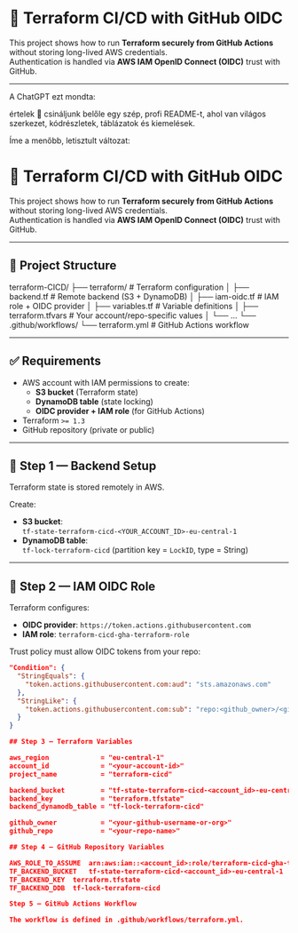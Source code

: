 # 🚀 Terraform CI/CD with GitHub OIDC

This project shows how to run **Terraform securely from GitHub Actions** without storing long-lived AWS credentials.  
Authentication is handled via **AWS IAM OpenID Connect (OIDC)** trust with GitHub.

---
A ChatGPT ezt mondta:

értelek 🙌 csináljunk belőle egy szép, profi README-t, ahol van világos szerkezet, kódrészletek, táblázatok és kiemelések.

Íme a menőbb, letisztult változat:

# 🚀 Terraform CI/CD with GitHub OIDC

This project shows how to run **Terraform securely from GitHub Actions** without storing long-lived AWS credentials.  
Authentication is handled via **AWS IAM OpenID Connect (OIDC)** trust with GitHub.

---

## 📂 Project Structure



terraform-CICD/
├── terraform/ # Terraform configuration
│ ├── backend.tf # Remote backend (S3 + DynamoDB)
│ ├── iam-oidc.tf # IAM role + OIDC provider
│ ├── variables.tf # Variable definitions
│ ├── terraform.tfvars # Your account/repo-specific values
│ └── ...
└── .github/workflows/
└── terraform.yml # GitHub Actions workflow


---

## ✅ Requirements

- AWS account with IAM permissions to create:
  - **S3 bucket** (Terraform state)
  - **DynamoDB table** (state locking)
  - **OIDC provider + IAM role** (for GitHub Actions)
- Terraform `>= 1.3`
- GitHub repository (private or public)

---

## 🔹 Step 1 — Backend Setup

Terraform state is stored remotely in AWS.

Create:
- **S3 bucket**:  
  `tf-state-terraform-cicd-<YOUR_ACCOUNT_ID>-eu-central-1`
- **DynamoDB table**:  
  `tf-lock-terraform-cicd` (partition key = `LockID`, type = String)

---

## 🔹 Step 2 — IAM OIDC Role

Terraform configures:
- **OIDC provider**: `https://token.actions.githubusercontent.com`
- **IAM role**: `terraform-cicd-gha-terraform-role`

Trust policy must allow OIDC tokens from your repo:

```json
"Condition": {
  "StringEquals": {
    "token.actions.githubusercontent.com:aud": "sts.amazonaws.com"
  },
  "StringLike": {
    "token.actions.githubusercontent.com:sub": "repo:<github_owner>/<github_repo>:*"
  }
}

## Step 3 — Terraform Variables

aws_region             = "eu-central-1"
account_id             = "<your-account-id>"
project_name           = "terraform-cicd"

backend_bucket         = "tf-state-terraform-cicd-<account_id>-eu-central-1"
backend_key            = "terraform.tfstate"
backend_dynamodb_table = "tf-lock-terraform-cicd"

github_owner           = "<your-github-username-or-org>"
github_repo            = "<your-repo-name>"

## Step 4 — GitHub Repository Variables

AWS_ROLE_TO_ASSUME	arn:aws:iam::<account_id>:role/terraform-cicd-gha-terraform-role
TF_BACKEND_BUCKET	tf-state-terraform-cicd-<account_id>-eu-central-1
TF_BACKEND_KEY	terraform.tfstate
TF_BACKEND_DDB	tf-lock-terraform-cicd

Step 5 — GitHub Actions Workflow

The workflow is defined in .github/workflows/terraform.yml.

